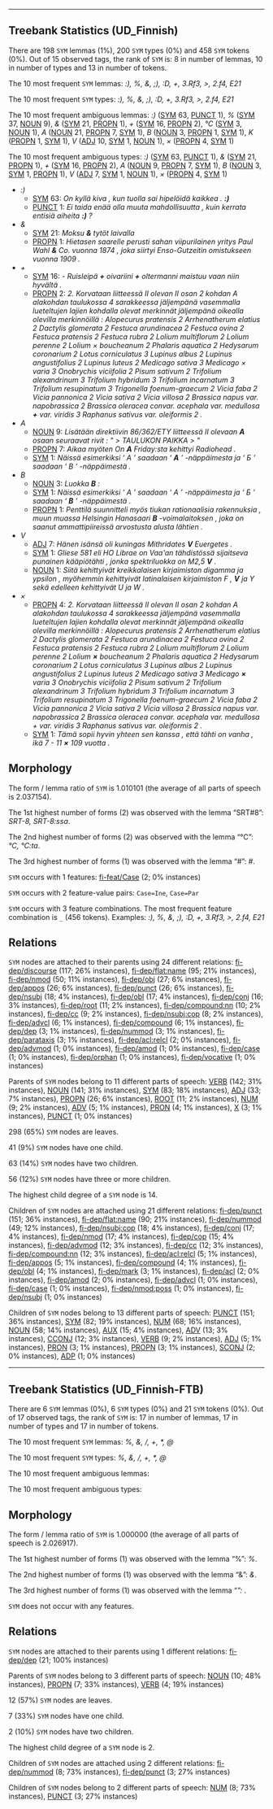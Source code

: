 

--------------------------------------------------------------------------------

## Treebank Statistics (UD_Finnish)

There are 198 `SYM` lemmas (1%), 200 `SYM` types (0%) and 458 `SYM` tokens (0%).
Out of 15 observed tags, the rank of `SYM` is: 8 in number of lemmas, 10 in number of types and 13 in number of tokens.

The 10 most frequent `SYM` lemmas: <em>:), %, &, ;), :D, +, 3.Rf3, >, 2.f4, E21</em>

The 10 most frequent `SYM` types:  <em>:), %, &, ;), :D, +, 3.Rf3, >, 2.f4, E21</em>

The 10 most frequent ambiguous lemmas: <em>:)</em> ([SYM]() 63, [PUNCT]() 1), <em>%</em> ([SYM]() 37, [NOUN]() 9), <em>&</em> ([SYM]() 21, [PROPN]() 1), <em>+</em> ([SYM]() 16, [PROPN]() 2), <em>°C</em> ([SYM]() 3, [NOUN]() 1), <em>A</em> ([NOUN]() 21, [PROPN]() 7, [SYM]() 1), <em>B</em> ([NOUN]() 3, [PROPN]() 1, [SYM]() 1), <em>K</em> ([PROPN]() 1, [SYM]() 1), <em>V</em> ([ADJ]() 10, [SYM]() 1, [NOUN]() 1), <em>×</em> ([PROPN]() 4, [SYM]() 1)

The 10 most frequent ambiguous types:  <em>:)</em> ([SYM]() 63, [PUNCT]() 1), <em>&</em> ([SYM]() 21, [PROPN]() 1), <em>+</em> ([SYM]() 16, [PROPN]() 2), <em>A</em> ([NOUN]() 9, [PROPN]() 7, [SYM]() 1), <em>B</em> ([NOUN]() 3, [SYM]() 1, [PROPN]() 1), <em>V</em> ([ADJ]() 7, [SYM]() 1, [NOUN]() 1), <em>×</em> ([PROPN]() 4, [SYM]() 1)


* <em>:)</em>
  * [SYM]() 63: <em>On kyllä kiva , kun tuolla sai hipelöidä kaikkea . <b>:)</b></em>
  * [PUNCT]() 1: <em>Ei taida enää olla muuta mahdollisuutta , kuin kerrata entisiä aiheita <b>:)</b> ?</em>
* <em>&</em>
  * [SYM]() 21: <em>Moksu <b>&</b> tytöt laivalla</em>
  * [PROPN]() 1: <em>Hietasen saarelle perusti sahan viipurilainen yritys Paul Wahl <b>&</b> Co. vuonna 1874 , joka siirtyi Enso-Gutzeitin omistukseen vuonna 1909 .</em>
* <em>+</em>
  * [SYM]() 16: <em>- Ruisleipä <b>+</b> oivariini <b>+</b> oltermanni maistuu vaan niin hyvältä .</em>
  * [PROPN]() 2: <em>2. Korvataan liitteessä II olevan II osan 2 kohdan A alakohdan taulukossa 4 sarakkeessa jäljempänä vasemmalla lueteltujen lajien kohdalla olevat merkinnät jäljempänä oikealla olevilla merkinnöillä : Alopecurus pratensis 2 Arrhenatherum elatius 2 Dactylis glomerata 2 Festuca arundinacea 2 Festuca ovina 2 Festuca pratensis 2 Festuca rubra 2 Lolium multiflorum 2 Lolium perenne 2 Lolium × boucheanum 2 Phalaris aquatica 2 Hedysarum coronarium 2 Lotus corniculatus 3 Lupinus albus 2 Lupinus angustifolius 2 Lupinus luteus 2 Medicago sativa 3 Medicago × varia 3 Onobrychis viciifolia 2 Pisum sativum 2 Trifolium alexandrinum 3 Trifolium hybridum 3 Trifolium incarnatum 3 Trifolium resupinatum 3 Trigonella foenum-graecum 2 Vicia faba 2 Vicia pannonica 2 Vicia sativa 2 Vicia villosa 2 Brassica napus var. napobrassica 2 Brassica oleracea convar. acephala var. medullosa <b>+</b> var. viridis 3 Raphanus sativus var. oleiformis 2 .</em>
* <em>A</em>
  * [NOUN]() 9: <em>Lisätään direktiivin 86/362/ETY liitteessä II olevaan <b>A</b> osaan seuraavat rivit : " > TAULUKON PAIKKA > "</em>
  * [PROPN]() 7: <em>Aikaa myöten On <b>A</b> Friday:sta kehittyi Radiohead .</em>
  * [SYM]() 1: <em>Näissä esimerkiksi ‘ А ’ saadaan ‘ <b>A</b> ’ -näppäimesta ja ‘ Б ’ saadaan ‘ B ’ -näppäimestä .</em>
* <em>B</em>
  * [NOUN]() 3: <em>Luokka <b>B</b> :</em>
  * [SYM]() 1: <em>Näissä esimerkiksi ‘ А ’ saadaan ‘ A ’ -näppäimesta ja ‘ Б ’ saadaan ‘ <b>B</b> ’ -näppäimestä .</em>
  * [PROPN]() 1: <em>Penttilä suunnitteli myös tiukan rationaalisia rakennuksia , muun muassa Helsingin Hanasaari <b>B</b> -voimalaitoksen , joka on saanut ammattipiireissä arvostusta alusta lähtien .</em>
* <em>V</em>
  * [ADJ]() 7: <em>Hänen isänsä oli kuningas Mithridates <b>V</b> Euergetes .</em>
  * [SYM]() 1: <em>Gliese 581 eli HO Librae on Vaa'an tähdistössä sijaitseva punainen kääpiötähti , jonka spektriluokka on M2,5 <b>V</b> .</em>
  * [NOUN]() 1: <em>Siitä kehittyivät kreikkalaisen kirjaimiston digamma ja ypsilon , myöhemmin kehittyivät latinalaisen kirjaimiston F , <b>V</b> ja Y sekä edelleen kehittyivät U ja W .</em>
* <em>×</em>
  * [PROPN]() 4: <em>2. Korvataan liitteessä II olevan II osan 2 kohdan A alakohdan taulukossa 4 sarakkeessa jäljempänä vasemmalla lueteltujen lajien kohdalla olevat merkinnät jäljempänä oikealla olevilla merkinnöillä : Alopecurus pratensis 2 Arrhenatherum elatius 2 Dactylis glomerata 2 Festuca arundinacea 2 Festuca ovina 2 Festuca pratensis 2 Festuca rubra 2 Lolium multiflorum 2 Lolium perenne 2 Lolium <b>×</b> boucheanum 2 Phalaris aquatica 2 Hedysarum coronarium 2 Lotus corniculatus 3 Lupinus albus 2 Lupinus angustifolius 2 Lupinus luteus 2 Medicago sativa 3 Medicago <b>×</b> varia 3 Onobrychis viciifolia 2 Pisum sativum 2 Trifolium alexandrinum 3 Trifolium hybridum 3 Trifolium incarnatum 3 Trifolium resupinatum 3 Trigonella foenum-graecum 2 Vicia faba 2 Vicia pannonica 2 Vicia sativa 2 Vicia villosa 2 Brassica napus var. napobrassica 2 Brassica oleracea convar. acephala var. medullosa + var. viridis 3 Raphanus sativus var. oleiformis 2 .</em>
  * [SYM]() 1: <em>Tämä sopii hyvin yhteen sen kanssa , että tähti on vanha , ikä 7 - 11 <b>×</b> 109 vuotta .</em>

## Morphology

The form / lemma ratio of `SYM` is 1.010101 (the average of all parts of speech is 2.037154).

The 1st highest number of forms (2) was observed with the lemma “SRT#8”: <em>SRT-8, SRT-8:ssa</em>.

The 2nd highest number of forms (2) was observed with the lemma “°C”: <em>°C, °C:ta</em>.

The 3rd highest number of forms (1) was observed with the lemma “#”: <em>#</em>.

`SYM` occurs with 1 features: [fi-feat/Case]() (2; 0% instances)

`SYM` occurs with 2 feature-value pairs: `Case=Ine`, `Case=Par`

`SYM` occurs with 3 feature combinations.
The most frequent feature combination is `_` (456 tokens).
Examples: <em>:), %, &, ;), :D, +, 3.Rf3, >, 2.f4, E21</em>


## Relations

`SYM` nodes are attached to their parents using 24 different relations: [fi-dep/discourse]() (117; 26% instances), [fi-dep/flat:name]() (95; 21% instances), [fi-dep/nmod]() (50; 11% instances), [fi-dep/obj]() (27; 6% instances), [fi-dep/appos]() (26; 6% instances), [fi-dep/punct]() (26; 6% instances), [fi-dep/nsubj]() (18; 4% instances), [fi-dep/obl]() (17; 4% instances), [fi-dep/conj]() (16; 3% instances), [fi-dep/root]() (11; 2% instances), [fi-dep/compound:nn]() (10; 2% instances), [fi-dep/cc]() (9; 2% instances), [fi-dep/nsubj:cop]() (8; 2% instances), [fi-dep/advcl]() (6; 1% instances), [fi-dep/compound]() (6; 1% instances), [fi-dep/dep]() (3; 1% instances), [fi-dep/nummod]() (3; 1% instances), [fi-dep/parataxis]() (3; 1% instances), [fi-dep/acl:relcl]() (2; 0% instances), [fi-dep/advmod]() (1; 0% instances), [fi-dep/amod]() (1; 0% instances), [fi-dep/case]() (1; 0% instances), [fi-dep/orphan]() (1; 0% instances), [fi-dep/vocative]() (1; 0% instances)

Parents of `SYM` nodes belong to 11 different parts of speech: [VERB]() (142; 31% instances), [NOUN]() (141; 31% instances), [SYM]() (83; 18% instances), [ADJ]() (33; 7% instances), [PROPN]() (26; 6% instances), [ROOT]() (11; 2% instances), [NUM]() (9; 2% instances), [ADV]() (5; 1% instances), [PRON]() (4; 1% instances), [X]() (3; 1% instances), [PUNCT]() (1; 0% instances)

298 (65%) `SYM` nodes are leaves.

41 (9%) `SYM` nodes have one child.

63 (14%) `SYM` nodes have two children.

56 (12%) `SYM` nodes have three or more children.

The highest child degree of a `SYM` node is 14.

Children of `SYM` nodes are attached using 21 different relations: [fi-dep/punct]() (151; 36% instances), [fi-dep/flat:name]() (90; 21% instances), [fi-dep/nummod]() (49; 12% instances), [fi-dep/nsubj:cop]() (18; 4% instances), [fi-dep/conj]() (17; 4% instances), [fi-dep/nmod]() (17; 4% instances), [fi-dep/cop]() (15; 4% instances), [fi-dep/advmod]() (12; 3% instances), [fi-dep/cc]() (12; 3% instances), [fi-dep/compound:nn]() (12; 3% instances), [fi-dep/acl:relcl]() (5; 1% instances), [fi-dep/appos]() (5; 1% instances), [fi-dep/compound]() (4; 1% instances), [fi-dep/obl]() (4; 1% instances), [fi-dep/mark]() (3; 1% instances), [fi-dep/acl]() (2; 0% instances), [fi-dep/amod]() (2; 0% instances), [fi-dep/advcl]() (1; 0% instances), [fi-dep/case]() (1; 0% instances), [fi-dep/nmod:poss]() (1; 0% instances), [fi-dep/nsubj]() (1; 0% instances)

Children of `SYM` nodes belong to 13 different parts of speech: [PUNCT]() (151; 36% instances), [SYM]() (82; 19% instances), [NUM]() (68; 16% instances), [NOUN]() (58; 14% instances), [AUX]() (15; 4% instances), [ADV]() (13; 3% instances), [CCONJ]() (12; 3% instances), [VERB]() (9; 2% instances), [ADJ]() (5; 1% instances), [PRON]() (3; 1% instances), [PROPN]() (3; 1% instances), [SCONJ]() (2; 0% instances), [ADP]() (1; 0% instances)



--------------------------------------------------------------------------------

## Treebank Statistics (UD_Finnish-FTB)

There are 6 `SYM` lemmas (0%), 6 `SYM` types (0%) and 21 `SYM` tokens (0%).
Out of 17 observed tags, the rank of `SYM` is: 17 in number of lemmas, 17 in number of types and 17 in number of tokens.

The 10 most frequent `SYM` lemmas: <em>%, &, /, +, *, @</em>

The 10 most frequent `SYM` types:  <em>%, &, /, +, *, @</em>

The 10 most frequent ambiguous lemmas: 

The 10 most frequent ambiguous types:  



## Morphology

The form / lemma ratio of `SYM` is 1.000000 (the average of all parts of speech is 2.026917).

The 1st highest number of forms (1) was observed with the lemma “%”: <em>%</em>.

The 2nd highest number of forms (1) was observed with the lemma “&”: <em>&</em>.

The 3rd highest number of forms (1) was observed with the lemma “*”: <em>*</em>.

`SYM` does not occur with any features.


## Relations

`SYM` nodes are attached to their parents using 1 different relations: [fi-dep/dep]() (21; 100% instances)

Parents of `SYM` nodes belong to 3 different parts of speech: [NOUN]() (10; 48% instances), [PROPN]() (7; 33% instances), [VERB]() (4; 19% instances)

12 (57%) `SYM` nodes are leaves.

7 (33%) `SYM` nodes have one child.

2 (10%) `SYM` nodes have two children.

The highest child degree of a `SYM` node is 2.

Children of `SYM` nodes are attached using 2 different relations: [fi-dep/nummod]() (8; 73% instances), [fi-dep/punct]() (3; 27% instances)

Children of `SYM` nodes belong to 2 different parts of speech: [NUM]() (8; 73% instances), [PUNCT]() (3; 27% instances)

